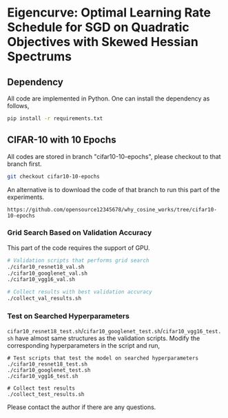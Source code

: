# Eigencurve: Optimal Learning Rate Schedule for SGD on Quadratic Objectives with Skewed Hessian Spectrums

## Dependency

All code are implemented in Python. One can install the dependency as follows,

```sh
pip install -r requirements.txt
```

## CIFAR-10 with 10 Epochs

All codes are stored in branch "cifar10-10-epochs", please checkout to that
branch first.

```sh
git checkout cifar10-10-epochs
```

An alternative is to download the code of that branch to run this part of the
experiments.

```
https://github.com/opensource12345678/why_cosine_works/tree/cifar10-10-epochs
```

### Grid Search Based on Validation Accuracy

This part of the code requires the support of GPU.

```sh
# Validation scripts that performs grid search
./cifar10_resnet18_val.sh
./cifar10_googlenet_val.sh
./cifar10_vgg16_val.sh

# Collect results with best validation accuracy
./collect_val_results.sh
```

### Test on Searched Hyperparameters

`cifar10_resnet18_test.sh`/`cifar10_googlenet_test.sh`/`cifar10_vgg16_test.sh`
have almost same structures as the validation scripts. Modify the corresponding
hyperparameters in the script and run,

```
# Test scripts that test the model on searched hyperparameters
./cifar10_resnet18_test.sh
./cifar10_googlenet_test.sh
./cifar10_vgg16_test.sh

# Collect test results
./collect_test_results.sh
```

Please contact the author if there are any questions.
